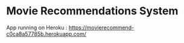 # Movie Recommendations System

App running on Heroku : https://movierecommend-c0ca8a57785b.herokuapp.com/
